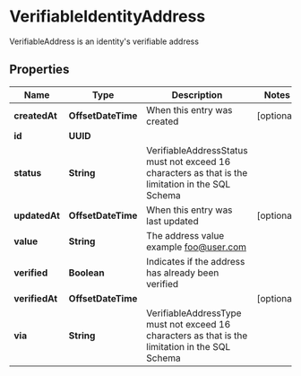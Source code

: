 

# VerifiableIdentityAddress

VerifiableAddress is an identity's verifiable address

## Properties

Name | Type | Description | Notes
------------ | ------------- | ------------- | -------------
**createdAt** | **OffsetDateTime** | When this entry was created |  [optional]
**id** | **UUID** |  | 
**status** | **String** | VerifiableAddressStatus must not exceed 16 characters as that is the limitation in the SQL Schema | 
**updatedAt** | **OffsetDateTime** | When this entry was last updated |  [optional]
**value** | **String** | The address value  example foo@user.com | 
**verified** | **Boolean** | Indicates if the address has already been verified | 
**verifiedAt** | **OffsetDateTime** |  |  [optional]
**via** | **String** | VerifiableAddressType must not exceed 16 characters as that is the limitation in the SQL Schema | 



